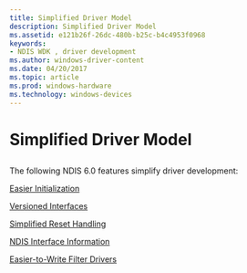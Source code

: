 ```yaml
---
title: Simplified Driver Model
description: Simplified Driver Model
ms.assetid: e121b26f-26dc-480b-b25c-b4c4953f0968
keywords:
- NDIS WDK , driver development
ms.author: windows-driver-content
ms.date: 04/20/2017
ms.topic: article
ms.prod: windows-hardware
ms.technology: windows-devices
---
```


# Simplified Driver Model


## <a href="" id="ddk-simplified-driver-model-ng"></a>


The following NDIS 6.0 features simplify driver development:

[Easier Initialization](easier-initialization.md)

[Versioned Interfaces](versioned-interfaces.md)

[Simplified Reset Handling](simplified-reset-handling.md)

[NDIS Interface Information](ndis-interface-information.md)

[Easier-to-Write Filter Drivers](easier-to-write-filter-drivers.md)

 

 





